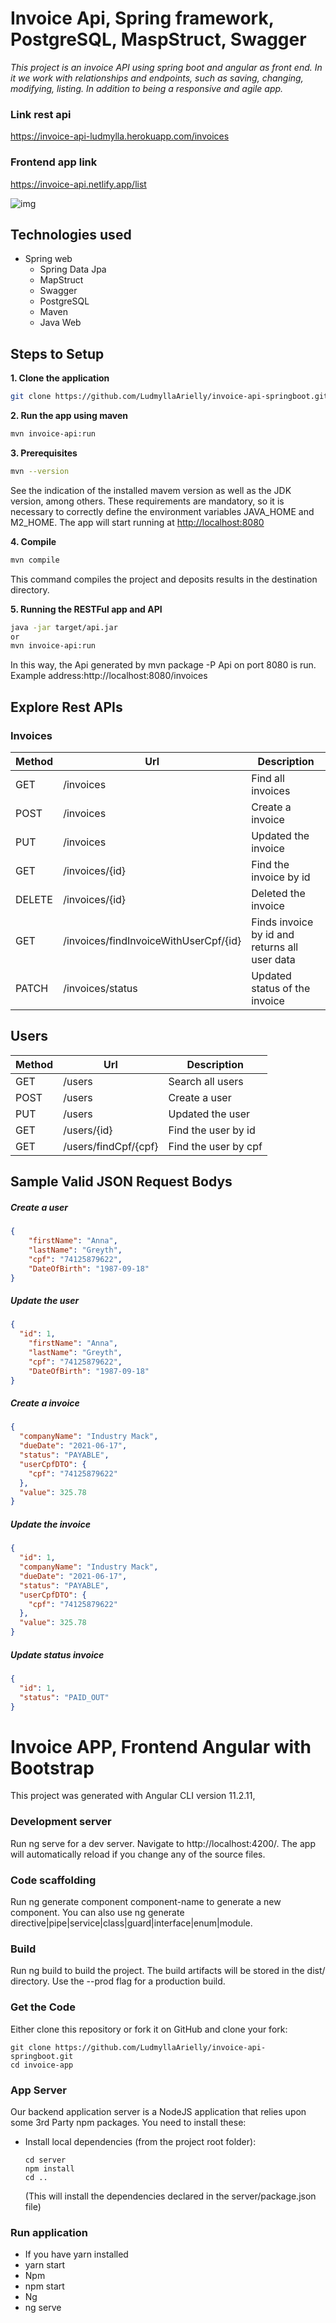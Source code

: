 # Invoice Api, Spring framework, PostgreSQL, MaspStruct, Swagger
*This project is an invoice API using spring boot and angular as front end. In it we work with relationships and endpoints, such as saving, changing, modifying, listing. 
In addition to being a responsive and agile app.*

### Link rest api
https://invoice-api-ludmylla.herokuapp.com/invoices

### Frontend app link
https://invoice-api.netlify.app/list

![img](https://i.imgur.com/4vjZSgA.png)

## Technologies used
- Spring web
  - Spring Data Jpa
  - MapStruct
  - Swagger
  - PostgreSQL
  - Maven
  - Java Web

## Steps to Setup

**1. Clone the application**

```bash
git clone https://github.com/LudmyllaArielly/invoice-api-springboot.git
```
**2. Run the app using maven**

```bash
mvn invoice-api:run
```
**3. Prerequisites**
```bash
mvn --version
```
See the indication of the installed mavem version as well as the JDK version, among others.
These requirements are mandatory, so it is necessary to correctly define the environment variables JAVA_HOME and M2_HOME.
The app will start running at <http://localhost:8080>

**4. Compile**

```bash
mvn compile
```
This command compiles the project and deposits results in the destination directory.

**5. Running the RESTFul app and API**

```bash
java -jar target/api.jar
or
mvn invoice-api:run
```
In this way,
the Api generated by mvn package -P Api on port 8080 is run.
Example address:http://localhost:8080/invoices

## Explore Rest APIs

### Invoices

| Method | Url | Description |
| ------ | --- | ----------- |
| GET    | /invoices | Find all invoices | 
| POST   | /invoices | Create a invoice | 
| PUT    | /invoices | Updated the invoice | 
| GET    | /invoices/{id} | Find the invoice by id | 
| DELETE | /invoices/{id} | Deleted the invoice | 
| GET    | /invoices/findInvoiceWithUserCpf/{id} | Finds invoice by id and returns all user data | 
| PATCH  | /invoices/status | Updated status of the invoice | 

## Users
| Method | Url | Description | 
| ------ | --- | ----------- | 
| GET    | /users | Search all users | 
| POST   | /users | Create a user | 
| PUT    | /users | Updated the user | 
| GET    | /users/{id} | Find the user by id | 
| GET    | /users/findCpf/{cpf} | Find the user by cpf | 

## Sample Valid JSON Request Bodys

##### Create a user
```json
{
	"firstName": "Anna",
	"lastName": "Greyth",
	"cpf": "74125879622",
	"DateOfBirth": "1987-09-18"
}
```

##### Update the user
```json
{
  "id": 1,
	"firstName": "Anna",
	"lastName": "Greyth",
	"cpf": "74125879622",
	"DateOfBirth": "1987-09-18"
}
```

##### Create a invoice
```json
{
  "companyName": "Industry Mack",
  "dueDate": "2021-06-17",
  "status": "PAYABLE",
  "userCpfDTO": {
    "cpf": "74125879622"
  },
  "value": 325.78
}
```
##### Update the invoice
```json
{
  "id": 1,
  "companyName": "Industry Mack",
  "dueDate": "2021-06-17",
  "status": "PAYABLE",
  "userCpfDTO": {
    "cpf": "74125879622"
  },
  "value": 325.78
}
```
##### Update status invoice
```json
{
  "id": 1,
  "status": "PAID_OUT"
}
```
# Invoice APP, Frontend Angular with Bootstrap
This project was generated with Angular CLI version 11.2.11,

### Development server
Run ng serve for a dev server. Navigate to http://localhost:4200/. The app will automatically reload if you change any of the source files.

### Code scaffolding
Run ng generate component component-name to generate a new component. You can also use ng generate directive|pipe|service|class|guard|interface|enum|module.

### Build
Run ng build to build the project. The build artifacts will be stored in the dist/ directory. Use the --prod flag for a production build.

### Get the Code

Either clone this repository or fork it on GitHub and clone your fork:

```
git clone https://github.com/LudmyllaArielly/invoice-api-springboot.git
cd invoice-app
```

### App Server

Our backend application server is a NodeJS application that relies upon some 3rd Party npm packages.  You need to install these:

* Install local dependencies (from the project root folder):

    ```
    cd server
    npm install
    cd ..
    ```

  (This will install the dependencies declared in the server/package.json file)
  
### Run application

- If you have yarn installed
 - yarn start
- Npm
 - npm start
- Ng
 - ng serve




